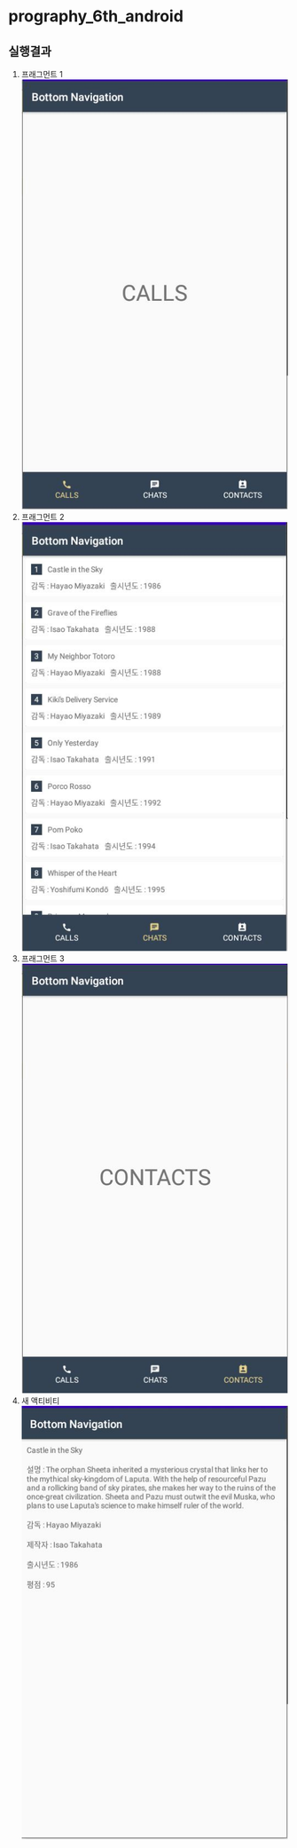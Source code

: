 # prography_6th_android

## 실행결과

1. 프래그먼트 1 <br>
![capture1](./img/capture1.JPG)
2. 프래그먼트 2 <br>
![capture2](./img/capture2.JPG)
3. 프래그먼트 3 <br>
![capture3](./img/capture3.JPG)
4. 새 액티비티 <br>
![capture4](./img/capture4.JPG)